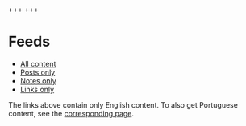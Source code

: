 +++
+++

# Feeds

- [All content](https://blog.jutty.dev/atom.xml)
- [Posts only](https://blog.jutty.dev/posts/atom.xml)
- [Notes only](https://blog.jutty.dev/notes/atom.xml)
- [Links only](https://blog.jutty.dev/links/atom.xml)

The links above contain only English content. To also get Portuguese content, see the [corresponding page](/pt/feeds).
